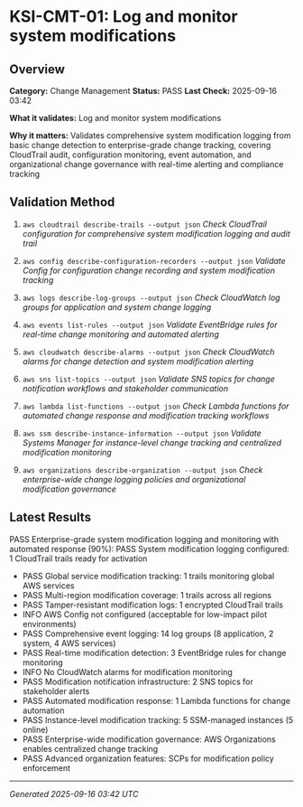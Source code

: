 # KSI-CMT-01: Log and monitor system modifications

## Overview

**Category:** Change Management
**Status:** PASS
**Last Check:** 2025-09-16 03:42

**What it validates:** Log and monitor system modifications

**Why it matters:** Validates comprehensive system modification logging from basic change detection to enterprise-grade change tracking, covering CloudTrail audit, configuration monitoring, event automation, and organizational change governance with real-time alerting and compliance tracking

## Validation Method

1. `aws cloudtrail describe-trails --output json`
   *Check CloudTrail configuration for comprehensive system modification logging and audit trail*

2. `aws config describe-configuration-recorders --output json`
   *Validate Config for configuration change recording and system modification tracking*

3. `aws logs describe-log-groups --output json`
   *Check CloudWatch log groups for application and system change logging*

4. `aws events list-rules --output json`
   *Validate EventBridge rules for real-time change monitoring and automated alerting*

5. `aws cloudwatch describe-alarms --output json`
   *Check CloudWatch alarms for change detection and system modification alerting*

6. `aws sns list-topics --output json`
   *Validate SNS topics for change notification workflows and stakeholder communication*

7. `aws lambda list-functions --output json`
   *Check Lambda functions for automated change response and modification tracking workflows*

8. `aws ssm describe-instance-information --output json`
   *Validate Systems Manager for instance-level change tracking and centralized modification monitoring*

9. `aws organizations describe-organization --output json`
   *Check enterprise-wide change logging policies and organizational modification governance*

## Latest Results

PASS Enterprise-grade system modification logging and monitoring with automated response (90%): PASS System modification logging configured: 1 CloudTrail trails ready for activation
- PASS Global service modification tracking: 1 trails monitoring global AWS services
- PASS Multi-region modification coverage: 1 trails across all regions
- PASS Tamper-resistant modification logs: 1 encrypted CloudTrail trails
- INFO AWS Config not configured (acceptable for low-impact pilot environments)
- PASS Comprehensive event logging: 14 log groups (8 application, 2 system, 4 AWS services)
- PASS Real-time modification detection: 3 EventBridge rules for change monitoring
- INFO No CloudWatch alarms for modification monitoring
- PASS Modification notification infrastructure: 2 SNS topics for stakeholder alerts
- PASS Automated modification response: 1 Lambda functions for change automation
- PASS Instance-level modification tracking: 5 SSM-managed instances (5 online)
- PASS Enterprise-wide modification governance: AWS Organizations enables centralized change tracking
- PASS Advanced organization features: SCPs for modification policy enforcement

---
*Generated 2025-09-16 03:42 UTC*